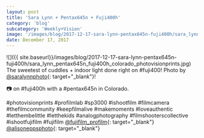 ```yaml
---
layout: post
title: 'Sara Lynn + Pentax645n + Fuji400h'
category: 'blog'
subcategory: 'Weekly+Vision'
image: '/images/blog/2017-12-17-sara-lynn-pentax645n-fuji400h/sara_lynn_pentax645n_fuji400h_colorado_photovisionprints.jpg'
date: December 17, 2017
---
```


![]({{ site.baseurl}}/images/blog/2017-12-17-sara-lynn-pentax645n-fuji400h/sara_lynn_pentax645n_fuji400h_colorado_photovisionprints.jpg)  
The sweetest of cuddles + indoor light done right on #fuji400! Photo by [@saralynnphoto](http://www.instagram.com/saralynnphoto/?hl=en){: target="_blank"}! 

📷 on #fuji400h with a #pentax645n in Colorado.

#photovisionprints #profilmlab #sp3000 #ishootfilm #filmcamera #thefilmcommunity #keepfilmalive #makemoments #loveauthentic #letthembelittle #letthekids #analogphotography #filmshooterscollective #ishootfujifilm #fujifilm [@fujifilm_profilm](http://www.instagram.com/fujifilm_profilm/?hl=en){: target="_blank"} [@alisoneppsphoto](http://www.instagram.com/alisoneppsphoto/?hl=en){: target="_blank"}
